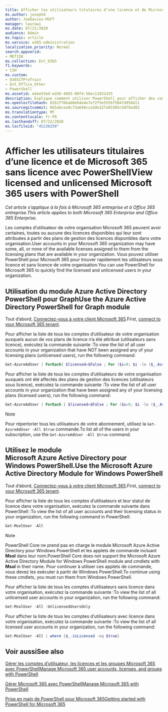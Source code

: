 ```yaml
---
title: Afficher les utilisateurs titulaires d’une licence et de Microsoft 365 sans licence avec PowerShell
ms.author: josephd
author: JoeDavies-MSFT
manager: laurawi
ms.date: 07/21/2020
audience: Admin
ms.topic: article
ms.service: o365-administration
localization_priority: Normal
search.appverid:
- MET150
ms.collection: Ent_O365
f1.keywords:
- CSH
ms.custom:
- O365ITProTrain
- Ent_Office_Other
- PowerShell
ms.assetid: e4ee53ed-ed36-4993-89f4-5bec11031435
description: Explique comment utiliser PowerShell pour afficher des comptes d’utilisateurs Microsoft 365 sans licence ou sous licence.
ms.openlocfilehash: 02b1f76bab0e64e4e7e72f5e5556f5047d956d11
ms.sourcegitcommit: 0d1ebcea8c73a644cca3de127a93385c58f9a302
ms.translationtype: MT
ms.contentlocale: fr-FR
ms.lasthandoff: 07/22/2020
ms.locfileid: "45230250"
---
```

# <a name="view-licensed-and-unlicensed-microsoft-365-users-with-powershell"></a><span data-ttu-id="da833-103">Afficher les utilisateurs titulaires d’une licence et de Microsoft 365 sans licence avec PowerShell</span><span class="sxs-lookup"><span data-stu-id="da833-103">View licensed and unlicensed Microsoft 365 users with PowerShell</span></span>

<span data-ttu-id="da833-104">*Cet article s’applique à la fois à Microsoft 365 entreprise et à Office 365 entreprise.*</span><span class="sxs-lookup"><span data-stu-id="da833-104">*This article applies to both Microsoft 365 Enterprise and Office 365 Enterprise.*</span></span>

<span data-ttu-id="da833-105">Les comptes d’utilisateur de votre organisation Microsoft 365 peuvent avoir certaines, toutes ou aucune des licences disponibles qui leur sont attribuées à partir des plans de gestion des licences disponibles dans votre organisation.</span><span class="sxs-lookup"><span data-stu-id="da833-105">User accounts in your Microsoft 365 organization may have some, all, or none of the available licenses assigned to them from the licensing plans that are available in your organization.</span></span> <span data-ttu-id="da833-106">Vous pouvez utiliser PowerShell pour Microsoft 365 pour trouver rapidement les utilisateurs sous licence et sans licence de votre organisation.</span><span class="sxs-lookup"><span data-stu-id="da833-106">You can use PowerShell for Microsoft 365 to quickly find the licensed and unlicensed users in your organization.</span></span>

## <a name="use-the-azure-active-directory-powershell-for-graph-module"></a><span data-ttu-id="da833-107">Utilisation du module Azure Active Directory PowerShell pour Graph</span><span class="sxs-lookup"><span data-stu-id="da833-107">Use the Azure Active Directory PowerShell for Graph module</span></span>

<span data-ttu-id="da833-108">Tout d’abord, [Connectez-vous à votre client Microsoft 365](connect-to-office-365-powershell.md#connect-with-the-azure-active-directory-powershell-for-graph-module).</span><span class="sxs-lookup"><span data-stu-id="da833-108">First, [connect to your Microsoft 365 tenant](connect-to-office-365-powershell.md#connect-with-the-azure-active-directory-powershell-for-graph-module).</span></span>
 
<span data-ttu-id="da833-109">Pour afficher la liste de tous les comptes d’utilisateur de votre organisation auxquels aucun de vos plans de licence n’a été attribué (utilisateurs sans licence), exécutez la commande suivante :</span><span class="sxs-lookup"><span data-stu-id="da833-109">To view the list of all user accounts in your organization that have NOT been assigned any of your licensing plans (unlicensed users), run the following command:</span></span>
  
```powershell
Get-AzureAdUser | ForEach{ $licensed=$False ; For ($i=0; $i -le ($_.AssignedLicenses | Measure).Count ; $i++) { If( [string]::IsNullOrEmpty(  $_.AssignedLicenses[$i].SkuId ) -ne $True) { $licensed=$true } } ; If( $licensed -eq $false) { Write-Host $_.UserPrincipalName} }
```

<span data-ttu-id="da833-110">Pour afficher la liste de tous les comptes d’utilisateurs de votre organisation auxquels ont été affectés des plans de gestion des licences (utilisateurs sous licence), exécutez la commande suivante :</span><span class="sxs-lookup"><span data-stu-id="da833-110">To view the list of all user accounts in your organization that have been assigned any of your licensing plans (licensed users), run the following command:</span></span>
  
```powershell
Get-AzureAdUser | ForEach { $licensed=$False ; For ($i=0; $i -le ($_.AssignedLicenses | Measure).Count ; $i++) { If( [string]::IsNullOrEmpty(  $_.AssignedLicenses[$i].SkuId ) -ne $True) { $licensed=$true } } ; If( $licensed -eq $true) { Write-Host $_.UserPrincipalName} }
```

>[!Note]
><span data-ttu-id="da833-111">Pour répertorier tous les utilisateurs de votre abonnement, utilisez la `Get-AzureAdUser -All $true` commande.</span><span class="sxs-lookup"><span data-stu-id="da833-111">To list all of the users in your subscription, use the `Get-AzureAdUser -All $true` command.</span></span>
>

## <a name="use-the-microsoft-azure-active-directory-module-for-windows-powershell"></a><span data-ttu-id="da833-112">Utilisez le module Microsoft Azure Active Directory pour Windows PowerShell.</span><span class="sxs-lookup"><span data-stu-id="da833-112">Use the Microsoft Azure Active Directory Module for Windows PowerShell</span></span>

<span data-ttu-id="da833-113">Tout d’abord, [Connectez-vous à votre client Microsoft 365](connect-to-office-365-powershell.md#connect-with-the-microsoft-azure-active-directory-module-for-windows-powershell).</span><span class="sxs-lookup"><span data-stu-id="da833-113">First, [connect to your Microsoft 365 tenant](connect-to-office-365-powershell.md#connect-with-the-microsoft-azure-active-directory-module-for-windows-powershell).</span></span>

<span data-ttu-id="da833-114">Pour afficher la liste de tous les comptes d’utilisateurs et leur statut de licence dans votre organisation, exécutez la commande suivante dans PowerShell :</span><span class="sxs-lookup"><span data-stu-id="da833-114">To view the list of all user accounts and their licensing status in your organization, run the following command in PowerShell:</span></span>
  
```powershell
Get-MsolUser -All
```

>[!Note]
><span data-ttu-id="da833-115">PowerShell Core ne prend pas en charge le module Microsoft Azure Active Directory pour Windows PowerShell et les applets de commande incluant **Msol** dans leur nom.</span><span class="sxs-lookup"><span data-stu-id="da833-115">PowerShell Core does not support the Microsoft Azure Active Directory Module for Windows PowerShell module and cmdlets with **Msol** in their name.</span></span> <span data-ttu-id="da833-116">Pour continuer à utiliser ces applets de commande, vous devez les exécuter à partir de Windows PowerShell.</span><span class="sxs-lookup"><span data-stu-id="da833-116">To continue using these cmdlets, you must run them from Windows PowerShell.</span></span>
>

<span data-ttu-id="da833-117">Pour afficher la liste de tous les comptes d’utilisateurs sans licence dans votre organisation, exécutez la commande suivante :</span><span class="sxs-lookup"><span data-stu-id="da833-117">To view the list of all unlicensed user accounts in your organization, run the following command:</span></span>
  
```powershell
Get-MsolUser -All -UnlicensedUsersOnly
```

<span data-ttu-id="da833-118">Pour afficher la liste de tous les comptes d’utilisateurs avec licence dans votre organisation, exécutez la commande suivante :</span><span class="sxs-lookup"><span data-stu-id="da833-118">To view the list of all licensed user accounts in your organization, run the following command:</span></span>
  
```powershell
Get-MsolUser -All | where {$_.isLicensed -eq $true}
```

## <a name="see-also"></a><span data-ttu-id="da833-119">Voir aussi</span><span class="sxs-lookup"><span data-stu-id="da833-119">See also</span></span>

[<span data-ttu-id="da833-120">Gérer les comptes d’utilisateur, les licences et les groupes Microsoft 365 avec PowerShell</span><span class="sxs-lookup"><span data-stu-id="da833-120">Manage Microsoft 365 user accounts, licenses, and groups with PowerShell</span></span>](manage-user-accounts-and-licenses-with-office-365-powershell.md)
  
[<span data-ttu-id="da833-121">Gérer Microsoft 365 avec PowerShell</span><span class="sxs-lookup"><span data-stu-id="da833-121">Manage Microsoft 365 with PowerShell</span></span>](manage-office-365-with-office-365-powershell.md)
  
[<span data-ttu-id="da833-122">Prise en main de PowerShell pour Microsoft 365</span><span class="sxs-lookup"><span data-stu-id="da833-122">Getting started with PowerShell for Microsoft 365</span></span>](getting-started-with-office-365-powershell.md)
